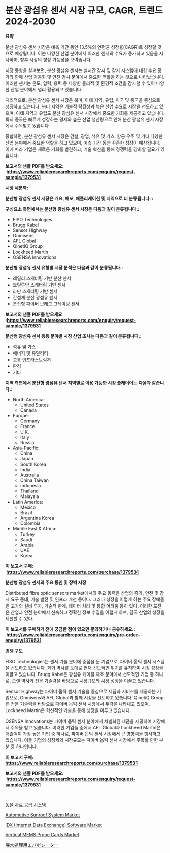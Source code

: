 <p><h1>분산 광섬유 센서 시장 규모, CAGR, 트렌드 2024-2030</h1></p><p><strong>요약</strong></p>
<p><p>분산 광섬유 센서 시장은 예측 기간 동안 13.5%의 연평균 성장률(CAGR)로 성장할 것으로 예상됩니다. 이는 다양한 산업 분야에서 이러한 센서의 수요가 증가하고 있음을 시사하며, 향후 시장의 성장 가능성을 보여줍니다.</p><p>시장 동향을 살펴보면, 분산 광섬유 센서는 실시간 감시 및 감지 시스템에 대한 수요 증가와 함께 산업 자동화 및 안전 감시 분야에서 중요한 역할을 하는 것으로 나타났습니다. 이러한 센서는 온도, 압력, 응력 등 다양한 물리적 및 환경적 조건을 감지할 수 있어 다양한 산업 분야에서 널리 활용되고 있습니다.</p><p>지리적으로, 분산 광섬유 센서 시장은 북미, 아태 지역, 유럽, 미국 및 중국을 중심으로 성장하고 있습니다. 북미 지역은 기술적 탁월성과 높은 산업 수요로 시장을 선도하고 있으며, 아태 지역과 유럽도 분산 광섬유 센서 시장에서 중요한 기회를 제공하고 있습니다. 특히 중국은 빠르게 성장하는 경제와 높은 산업 생산량으로 인해 분산 광섬유 센서 시장에서 주목받고 있습니다.</p><p>종합하면, 분산 광섬유 센서 시장은 건설, 광업, 석유 및 가스, 항공 우주 및 기타 다양한 산업 분야에서 중요한 역할을 하고 있으며, 예측 기간 동안 꾸준한 성장이 예상됩니다. 이에 따라 기업은 새로운 기회를 발견하고, 기술 혁신을 통해 경쟁력을 강화할 필요가 있습니다.</p></p>
<p><strong>보고서의 샘플 PDF를 받으세요: &nbsp;<a href="https://www.reliableresearchreports.com/enquiry/request-sample/1379531">https://www.reliableresearchreports.com/enquiry/request-sample/1379531</a></strong></p>
<p><strong>시장 세분화:</strong></p>
<p><strong> 분산형 광섬유 센서 시장은 개요, 배포, 애플리케이션 및 지역으로 더 분류됩니다. :</strong></p>
<p><strong>구성요소 측면에서는 분산형 광섬유 센서 시장은 다음과 같이 분류됩니다.:</strong></p>
<p><ul><li>FISO Technologies</li><li>Brugg Kabel</li><li>Sensor Highway</li><li>Omnisens</li><li>AFL Global</li><li>QinetiQ Group</li><li>Lockheed Martin</li><li>OSENSA Innovations</li></ul></p>
<p><strong> 분산형 광섬유 센서 유형별 시장 분석은 다음과 같이 분류됩니다.:</strong></p>
<p><ul><li>레일리 스캐터링 기반 분산 센서</li><li>브릴루앙 스캐터링 기반 센서</li><li>라만 스캐터링 기반 센서</li><li>간섭계 분산 광섬유 센서</li><li>분산형 파이버 브래그 그레이팅 센서</li></ul></p>
<p><strong>보고서의 샘플 PDF를 받으세요 :<a href="https://www.reliableresearchreports.com/enquiry/request-sample/1379531">https://www.reliableresearchreports.com/enquiry/request-sample/1379531</a></strong></p>
<p><strong> 분산형 광섬유 센서 응용 분야별 시장 산업 조사는 다음과 같이 분류됩니다.:</strong></p>
<p><ul><li>석유 및 가스</li><li>에너지 및 유틸리티</li><li>교통 인프라스트럭처</li><li>환경</li><li>기타</li></ul></p>
<p><strong>지역 측면에서 분산형 광섬유 센서 지역별로 이용 가능한 시장 플레이어는 다음과 같습니다.:</strong></p>
<p><ul>
    <li>
        North America:
        <ul>
            <li>United States</li>
            <li>Canada</li>
        </ul>
    </li>
    <li>
        Europe:
        <ul>
            <li>Germany</li>
            <li>France</li>
            <li>U.K.</li>
            <li>Italy</li>
            <li>Russia</li>
        </ul>
    </li>
    <li>
        Asia-Pacific:
        <ul>
            <li>China</li>
            <li>Japan</li>
            <li>South Korea</li>
            <li>India</li>
            <li>Australia</li>
            <li>China Taiwan</li>
            <li>Indonesia</li>
            <li>Thailand</li>
            <li>Malaysia</li>
        </ul>
    </li>
    <li>
        Latin America:
        <ul>
            <li>Mexico</li>
            <li>Brazil</li>
            <li>Argentina Korea</li>
            <li>Colombia</li>
        </ul>
    </li>
    <li>
        Middle East & Africa:
        <ul>
            <li>Turkey</li>
            <li>Saudi</li>
            <li>Arabia</li>
            <li>UAE</li>
            <li>Korea</li>
        </ul>
    </li>
    </ul></p>
<p><strong>이 보고서 구매: &nbsp;<a href="https://www.reliableresearchreports.com/purchase/1379531">https://www.reliableresearchreports.com/purchase/1379531</a></strong></p>
<p><strong>분산형 광섬유 센서의 주요 동인 및 장벽 시장</strong></p>
<p><p>Distributed fibre optic sensors market에서의 주요 동력은 산업의 증가, 안전 및 감시 요구 증대, 기술 발전 및 인프라 개선 등이다. 그러나 성장을 어렵게 하는 주요 장애물은 고가의 설비 투자, 기술적 한계, 데이터 처리 및 통합 어려움 등이 있다. 이러한 도전은 산업과 안전 분야에서 신속하고 정확한 정보 수집을 어렵게 하며, 결국 산업의 성장을 제한할 수 있다.</p></p>
<p><strong>이 보고서를 구매하기 전에 궁금한 점이 있으면 문의하거나 공유하세요.: &nbsp;<a href="https://www.reliableresearchreports.com/enquiry/pre-order-enquiry/1379531">https://www.reliableresearchreports.com/enquiry/pre-order-enquiry/1379531</a></strong></p>
<p><strong>경쟁 구도</strong></p>
<p><p>FISO Technologies는 센서 기술 분야에 중점을 둔 기업으로, 파이버 옵틱 센서 시스템을 선도하고 있습니다. 과거 역사를 토대로 현재 선도적인 위치를 유지하며 시장 성장을 이끌고 있습니다. Brugg Kabel은 광섬유 케이블 제조 분야에서 선도적인 기업 중 하나로, 오랜 역사와 전문 기술력을 바탕으로 시장규모와 시장 성장을 이끌고 있습니다.</p><p>Sensor Highway는 파이버 옵틱 센서 기술을 중심으로 제품과 서비스를 제공하는 기업으로, Omnisens와 AFL Global과 함께 시장을 선도하고 있습니다. QinetiQ Group은 전문 기술력을 바탕으로 파이버 옵틱 센서 시장에서 두각을 나타내고 있으며, Lockheed Martin은 혁신적인 기술을 통해 성장을 이루고 있습니다.</p><p>OSENSA Innovations는 파이버 옵틱 센서 분야에서 차별화된 제품을 제공하여 시장에서 주목을 받고 있습니다. 이러한 기업들 중에서 AFL Global과 Lockheed Martin은 매출액이 가장 높은 기업 중 하나로, 파이버 옵틱 센서 시장에서 큰 영향력을 행사하고 있습니다. 이들 기업의 성장세와 시장규모는 파이버 옵틱 센서 시장에서 주목할 만한 부분 중 하나입니다.</p></p>
<p><strong>이 보고서 구매: &nbsp; <a href="https://www.reliableresearchreports.com/purchase/1379531">https://www.reliableresearchreports.com/purchase/1379531</a></strong></p>
<p><strong>보고서의 샘플 PDF를 받으세요: &nbsp;<a href="https://www.reliableresearchreports.com/enquiry/request-sample/1379531">https://www.reliableresearchreports.com/enquiry/request-sample/1379531</a></strong><strong></strong></p>
<p>&nbsp;</p>
<p><p><a href="https://github.com/vsr06p4p49/Market-Research-Report-List-1/blob/main/2076045186617.md">동물 사료 공급 시스템</a></p><p><a href="https://github.com/provorikovar/Market-Research-Report-List-3/blob/main/automotive-sunroof-system-market.md">Automotive Sunroof System Market</a></p><p><a href="https://lydian-appliance-61d.notion.site/IDX-Internet-Data-Exchange-Software-Market-Size-Reflecting-a-Forecast-Till-2031-Market-By-Type-B-9ac2249ddde8406a95f4df6f671e4b7b">IDX (Internet Data Exchange) Software Market</a></p><p><a href="https://view.publitas.com/reportprime-1/vertical-mems-probe-cards-market-growth-market-trends-covid-19-impact-and-forecasts-for-period-from-2024-2031/">Vertical MEMS Probe Cards Market</a></p><p><a href="https://github.com/mreklxf44233/Market-Research-Report-List-1/blob/main/7875593186651.md">廃水処理用エバポレーター</a></p></p>